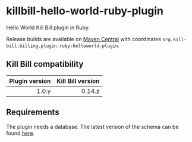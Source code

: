 killbill-hello-world-ruby-plugin
================================

Hello World Kill Bill plugin in Ruby.

Release builds are available on [Maven Central](http://search.maven.org/#search%7Cga%7C1%7Cg%3A%22org.kill-bill.billing.plugin.ruby%22%20AND%20a%3A%22helloworld-plugin%22) with coordinates `org.kill-bill.billing.plugin.ruby:helloworld-plugin`.

Kill Bill compatibility
-----------------------

| Plugin version | Kill Bill version |
| -------------: | ----------------: |
| 1.0.y          | 0.14.z            |

Requirements
------------

The plugin needs a database. The latest version of the schema can be found [here](https://github.com/killbill/killbill-hello-world-ruby-plugin/blob/master/db/ddl.sql).
